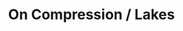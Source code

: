 ---
ee_id: '4178'
site: '1'
type: '2'
url: 2014-094-on-compression-lakes
title: On Compression / Lakes
year: '2014'
display_year: '2014'
medium: 1920x1080 H.264/MPEG-4 Part 10 looped digital file (from ​lossless ​Quicktime
  Animation master), media player, 70” flatscreen, armature, various cables
dims: 79 x 36 1/2 x 11 inches
pitch: ''
ps: ''
live_url: ''
related: "[43] [2007-007-on-c] 2007-007 On C"
youtube: ''
related_code: ''
imgs: oncompression-lakes-2014-094-full-still-1-database-team.jpg
subheading: ''
download: ''
add_credit: ''
commission: ''
layout: things-i-made
---